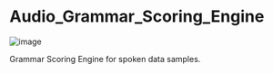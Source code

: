 # Audio_Grammar_Scoring_Engine
![image](https://github.com/user-attachments/assets/53fce274-61f7-4f2d-9c8a-b3cfe2d3a8ab)

Grammar Scoring Engine for spoken data samples.

